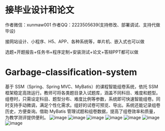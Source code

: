 # 接毕业设计和论文
作者微信：xunmaw001  作者QQ：2223505639(支持修改、部署调试、支持代做毕设)

接网站设计、小程序、H5、APP、各种系统等，单片机、嵌入式也可以做

选题+开题报告+任务书+程序定制+安装测试+论文+答辩PPT都可以做
# Garbage-classification-system
基于 SSM（Spring、Spring MVC、MyBatis）的课程智能组卷系统，依托 SSM 框架稳定高效运行。教师可将各类题目录入试题库，涵盖不同科目、难度和题型。组卷时，只需设定科目、题型分布、难度比例等参数，系统即可快速智能组卷。同时支持手动微调，满足个性化需求。组好的试卷可预览、导出。系统还能记录组卷历史，方便查询。借助 MyBatis 管理试题和组卷数据，提高了组卷效率和质量，为教学测评提供便利。 
![image](https://github.com/user-attachments/assets/81903b0c-d7e9-4fad-baa0-d16a34e67193)
![image](https://github.com/user-attachments/assets/83daaa23-b530-45d8-8d7a-116004f3d0e7)
![image](https://github.com/user-attachments/assets/2c27b1fe-c4d5-4c16-ae6a-a080fb299a98)
![image](https://github.com/user-attachments/assets/bb3f6b4e-3495-4f4f-a2b1-0268c275305a)
![image](https://github.com/user-attachments/assets/f2c4b886-83e3-43e8-bc24-89376fc439b6)
![image](https://github.com/user-attachments/assets/bc029a6f-e417-43ce-886a-c0549cf5cedf)
![image](https://github.com/user-attachments/assets/f05cad24-06a1-4690-86e9-0a9d51b7d63f)
